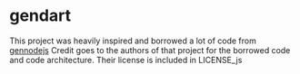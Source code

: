 # gendart

This project was heavily inspired and borrowed a lot of code from [gennodejs](https://github.com/RethinkRobotics-opensource/gennodejs)
Credit goes to the authors of that project for the borrowed code and code architecture.
Their license is included in LICENSE_js
